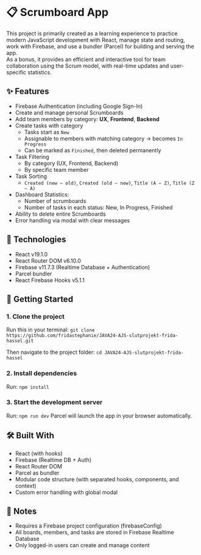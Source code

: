 # 📋 Scrumboard App
This project is primarily created as a learning experience to practice modern JavaScript development with React, manage state and routing, work with Firebase, and use a bundler (Parcel) for building and serving the app.  
As a bonus, it provides an efficient and interactive tool for team collaboration using the Scrum model, with real-time updates and user-specific statistics.

## ✨ Features
- Firebase Authentication (including Google Sign-In)
- Create and manage personal Scrumboards
- Add team members by category: **UX**, **Frontend**, **Backend**
- Create tasks with category
  - Tasks start as `New`
  - Assignable to members with matching category → becomes `In Progress`
  - Can be marked as `Finished`, then deleted permanently
- Task Filtering
  - By category (UX, Frontend, Backend)
  - By specific team member
- Task Sorting
  - `Created (new – old)`, `Created (old – new)`, `Title (A – Z)`, `Title (Z – A)`
- Dashboard Statistics:
  - Number of scrumboards
  - Number of tasks in each status: New, In Progress, Finished
- Ability to delete entire Scrumboards
- Error handling via modal with clear messages

## 🔧 Technologies
- React v19.1.0
- React Router DOM v6.10.0
- Firebase v11.7.3 (Realtime Database + Authentication)
- Parcel bundler
- React Firebase Hooks v5.1.1

## 🚀 Getting Started
### 1. Clone the project
Run this in your terminal:
`git clone https://github.com/fridastephanie/JAVA24-AJS-slutprojekt-frida-hassel.git`

Then navigate to the project folder:
`cd JAVA24-AJS-slutprojekt-frida-hassel`

### 2. Install dependencies
Run:
`npm install`

### 3. Start the development server
Run:
`npm run dev`
Parcel will launch the app in your browser automatically.

## 🛠 Built With
- React (with hooks)
- Firebase (Realtime DB + Auth)
- React Router DOM
- Parcel as bundler
- Modular code structure (with separated hooks, components, and context)
- Custom error handling with global modal

## 🔐 Notes
- Requires a Firebase project configuration (firebaseConfig)
- All boards, members, and tasks are stored in Firebase Realtime Database
- Only logged-in users can create and manage content
